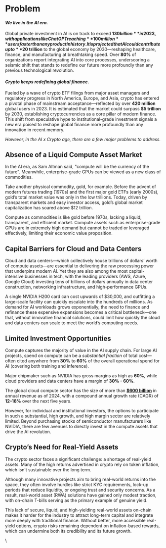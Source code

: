 # Problem

#### _We live in the AI era._&#x20;

Global private investment in AI is on track to exceed **$130 billion** in 2023, with applications like ChatGPT reaching **100 million** users faster than any product in history. It is projected that AI could contribute up to **$20 trillion** to the global economy by 2030—reshaping healthcare, finance, and manufacturing at breathtaking speed. Over **80%** of organizations report integrating AI into core processes, underscoring a seismic shift that stands to redefine our future more profoundly than any previous technological revolution.

#### _Crypto keeps redefining global finance._&#x20;

Fueled by a wave of crypto ETF filings from major asset managers and regulatory progress in North America, Europe, and Asia, crypto has entered a pivotal phase of mainstream acceptance—reflected by over **420 million** global users in 2023. It is estimated that the market could surpass **$5 trillion** by 2030, establishing cryptocurrencies as a core pillar of modern finance. This shift from speculative hype to institutional-grade investment signals a new era poised to reshape global finance more profoundly than any innovation in recent memory.&#x20;

_However, in the AI x Crypto age, there are a few major problems to address._&#x20;

## Absence of a Liquid Compute Asset Market&#x20;

In the AI era, as Sam Altman said, "compute will be the currency of the future".  Meanwhile,  enterprise-grade GPUs can be viewed as a new class of commodities.&#x20;

Take another physical commodity, gold, for example. Before the advent of modern futures trading (1970s) and the first major gold ETFs (early 2000s), gold’s total market value was only in the low trillions. Today, driven by transparent markets and easy investor access, gold’s global market capitalization has soared above $12 trillion. &#x20;

Compute as commodities is like gold before 1970s, lacking a liquid, transparent, and efficient market. Compute assets such as enterprise-grade GPUs are in extremely high demand but cannot be traded or leveraged effectively, limiting their economic value proposition.

## Capital Barriers for Cloud and Data Centers

Cloud and data centers—which collectively house trillions of dollars’ worth of compute assets—are essential to delivering the raw processing power that underpins modern AI. Yet they are also among the most capital-intensive businesses in tech, with the leading providers (AWS, Azure, Google Cloud) investing tens of billions of dollars annually in data center construction, networking infrastructure, and high-performance GPUs.&#x20;

A single NVIDIA H200 card can cost upwards of $30,000, and outfitting a large-scale facility can quickly escalate into the hundreds of millions. As demand for AI workloads grows exponentially, the need to finance and refinance these expensive expansions becomes a critical bottleneck—one that, without innovative financial solutions, could limit how quickly the cloud and data centers can scale to meet the world’s computing needs.

## Limited Investment Opportunities&#x20;

Compute captures the majority of value in the AI supply chain. For large AI projects, spend on compute can be a _substantial fraction_ of total cost—often cited anywhere from **30%** to **60%** of the overall operational spend for AI (covering both training and inference).&#x20;

Major chipmaker such as NVIDIA has gross margins as high as **60%**, while cloud providers and data centers have a margin of **30% - 60%**.&#x20;

The global cloud compute sector has the size of more than [**$600 billion**](https://www.fortunebusinessinsights.com/cloud-computing-market-102697) in annual revenue as of 2024, with a compound annual growth rate (CAGR) of **12–18%** over the next five years.&#x20;

However, for individual and institutional investors, the options to participate in such a substantial, high growth, and high margin sector are relatively limited. Beyond purchasing stocks of semiconductor manufacturers like NVIDIA, there are few avenues to directly invest in the compute assets that drive the AI revolution.&#x20;

## Crypto’s Need for Real-Yield Assets

The crypto sector faces a significant challenge: a shortage of real-yield assets. Many of the high returns advertised in crypto rely on token inflation, which isn’t sustainable over the long term.

Although many innovative projects aim to bring real-world returns into the space, they often involve hurdles like strict KYC requirements, lock-up periods that reduce liquidity, or ongoing trust and security concerns. As a result, real-world asset (RWA) solutions have gained only modest traction, with on-chain T-bills serving as the primary example of genuine yield.

This lack of secure, liquid, and high-yielding real-world assets on-chain makes it harder for the industry to attract long-term capital and integrate more deeply with traditional finance. Without better, more accessible real-yield options, crypto risks remaining dependent on inflation-based rewards, which can undermine both its credibility and its future growth.

\
